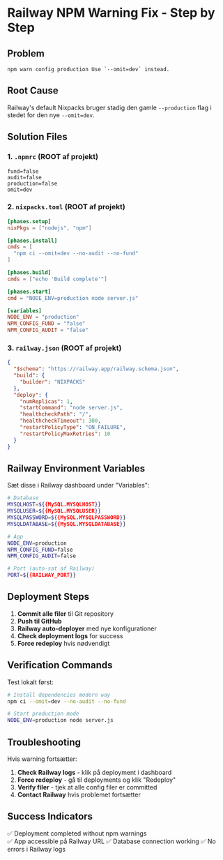 # Railway NPM Warning Fix - Step by Step

## Problem
```
npm warn config production Use `--omit=dev` instead.
```

## Root Cause
Railway's default Nixpacks bruger stadig den gamle `--production` flag i stedet for den nye `--omit=dev`.

## Solution Files

### 1. `.npmrc` (ROOT af projekt)
```
fund=false
audit=false
production=false
omit=dev
```

### 2. `nixpacks.toml` (ROOT af projekt)
```toml
[phases.setup]
nixPkgs = ["nodejs", "npm"]

[phases.install] 
cmds = [
  "npm ci --omit=dev --no-audit --no-fund"
]

[phases.build]
cmds = ["echo 'Build complete'"]

[phases.start]
cmd = "NODE_ENV=production node server.js"

[variables]
NODE_ENV = "production"
NPM_CONFIG_FUND = "false"
NPM_CONFIG_AUDIT = "false"
```

### 3. `railway.json` (ROOT af projekt)
```json
{
  "$schema": "https://railway.app/railway.schema.json",
  "build": {
    "builder": "NIXPACKS"
  },
  "deploy": {
    "numReplicas": 1,
    "startCommand": "node server.js",
    "healthcheckPath": "/",
    "healthcheckTimeout": 300,
    "restartPolicyType": "ON_FAILURE",
    "restartPolicyMaxRetries": 10
  }
}
```

## Railway Environment Variables

Sæt disse i Railway dashboard under "Variables":

```bash
# Database
MYSQLHOST=${{MySQL.MYSQLHOST}}
MYSQLUSER=${{MySQL.MYSQLUSER}}
MYSQLPASSWORD=${{MySQL.MYSQLPASSWORD}}
MYSQLDATABASE=${{MySQL.MYSQLDATABASE}}

# App
NODE_ENV=production
NPM_CONFIG_FUND=false
NPM_CONFIG_AUDIT=false

# Port (auto-sat af Railway)
PORT=${{RAILWAY_PORT}}
```

## Deployment Steps

1. **Commit alle filer** til Git repository
2. **Push til GitHub**
3. **Railway auto-deployer** med nye konfigurationer
4. **Check deployment logs** for success
5. **Force redeploy** hvis nødvendigt

## Verification Commands

Test lokalt først:
```bash
# Install dependencies modern way
npm ci --omit=dev --no-audit --no-fund

# Start production mode
NODE_ENV=production node server.js
```

## Troubleshooting

Hvis warning fortsætter:

1. **Check Railway logs** - klik på deployment i dashboard
2. **Force redeploy** - gå til deployments og klik "Redeploy"  
3. **Verify filer** - tjek at alle config filer er committed
4. **Contact Railway** hvis problemet fortsætter

## Success Indicators

✅ Deployment completed without npm warnings  
✅ App accessible på Railway URL
✅ Database connection working
✅ No errors i Railway logs